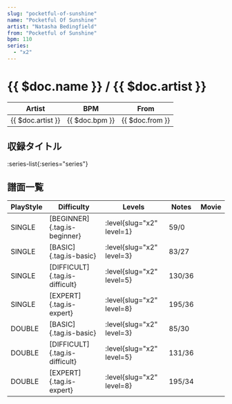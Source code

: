 ```yaml
---
slug: "pocketful-of-sunshine"
name: "Pocketful Of Sunshine"
artist: "Natasha Bedingfield"
from: "Pocketful of Sunshine"
bpm: 110
series:
  - "x2"
---
```


# {{ $doc.name }} / {{ $doc.artist }}

|Artist|BPM|From|
|------|---|----|
|{{ $doc.artist }}|{{ $doc.bpm }}|{{ $doc.from }}|

## 収録タイトル

:series-list{:series="series"}

## 譜面一覧

|PlayStyle|Difficulty|Levels|Notes|Movie|
|---------|----------|------|-----|-----|
|SINGLE|[BEGINNER]{.tag.is-beginner}|<div class="field is-grouped is-grouped-multiline"> :level{slug="x2" level=1}</div>|59/0||
|SINGLE|[BASIC]{.tag.is-basic}|<div class="field is-grouped is-grouped-multiline"> :level{slug="x2" level=3}</div>|83/27||
|SINGLE|[DIFFICULT]{.tag.is-difficult}|<div class="field is-grouped is-grouped-multiline"> :level{slug="x2" level=5}</div>|130/36||
|SINGLE|[EXPERT]{.tag.is-expert}|<div class="field is-grouped is-grouped-multiline"> :level{slug="x2" level=8}</div>|195/36||
|DOUBLE|[BASIC]{.tag.is-basic}|<div class="field is-grouped is-grouped-multiline"> :level{slug="x2" level=3}</div>|85/30||
|DOUBLE|[DIFFICULT]{.tag.is-difficult}|<div class="field is-grouped is-grouped-multiline"> :level{slug="x2" level=5}</div>|131/36||
|DOUBLE|[EXPERT]{.tag.is-expert}|<div class="field is-grouped is-grouped-multiline"> :level{slug="x2" level=8}</div>|195/34||
